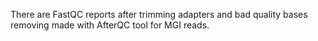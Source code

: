 There are FastQC reports after trimming adapters and bad quality bases removing made with AfterQC tool for MGI reads.
